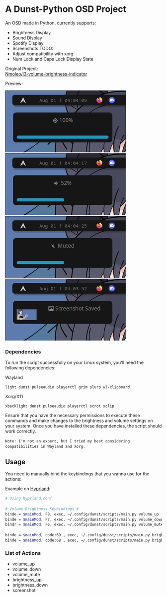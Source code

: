 # A Dunst-Python OSD Project

An OSD made in Python, currently supports:
   * Brightness Display
   * Sound Display
   * Spotify Display
   * Screenshots
TODO:  
   * Adjust compatibility with xorg
   * Num Lock and Caps Lock Display State

Original Project:  
 [Nmoleo/i3-volume-brightness-indicator](https://gitlab.com/Nmoleo/i3-volume-brightness-indicator)

 Preview:

<img src="/images/Preview1.jpg">
<img src="/images/Preview2.jpg">
<img src="/images/Preview3.jpg">
<img src="/images/Preview4.jpg">


### Dependencies

To run the script successfully on your Linux system, you'll need the following dependencies:

   Wayland
   ```
   light dunst pulseaudio playerctl grim slurp wl-clipboard
   ```
   Xorg/X11
   ```
   xbacklight dunst pulseaudio playerctl scrot xclip
   ```

Ensure that you have the necessary permissions to execute these commands and make changes to the brightness and volume settings on your system. Once you have installed these dependencies, the script should work correctly.  

`Note: I'm not an expert, but I tried my best considering compatibilities in Wayland and Xorg.`

## Usage
You need to manually bind the keybindings that you wanna use for the actions:

Example on [Hyprland](https://github.com/hyprwm/Hyprland):

```bash
# Using hyprland.conf

# Volume-Brightness Keybindings #
binde = $mainMod, F8, exec, ~/.config/dunst/scripts/main.py volume_up
binde = $mainMod, F7, exec, ~/.config/dunst/scripts/main.py volume_down
bindr = $mainMod, F6, exec, ~/.config/dunst/scripts/main.py volume_mute

binde = $mainMod, code:69 , exec, ~/.config/dunst/scripts/main.py brightness_up
binde = $mainMod, code:68 , exec, ~/.config/dunst/scripts/main.py brightness_down

```

### List of Actions
- volume_up
- volume_down
- volume_mute 
- brightness_up
- brightness_down
- screenshot
